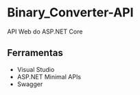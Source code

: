 # Binary_Converter-API

API Web do ASP.NET Core

## Ferramentas

- Visual Studio
- ASP.NET Minimal APIs
- Swagger
